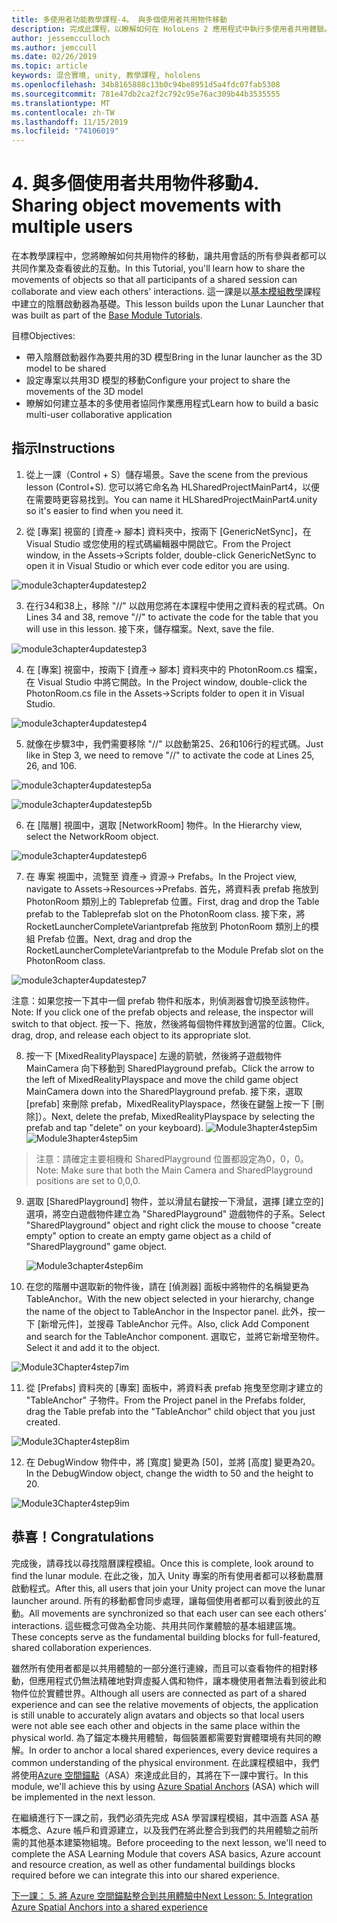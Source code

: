 ```yaml
---
title: 多使用者功能教學課程-4。 與多個使用者共用物件移動
description: 完成此課程，以瞭解如何在 HoloLens 2 應用程式中執行多使用者共用體驗。
author: jessemcculloch
ms.author: jemccull
ms.date: 02/26/2019
ms.topic: article
keywords: 混合實境, unity, 教學課程, hololens
ms.openlocfilehash: 34b8165888c13b0c94be8951d5a4fdc07fab5308
ms.sourcegitcommit: 781e47db2ca2f2c792c95e76ac309b44b3535555
ms.translationtype: MT
ms.contentlocale: zh-TW
ms.lasthandoff: 11/15/2019
ms.locfileid: "74106019"
---
```

# <a name="4-sharing-object-movements-with-multiple-users"></a><span data-ttu-id="e867f-105">4. 與多個使用者共用物件移動</span><span class="sxs-lookup"><span data-stu-id="e867f-105">4. Sharing object movements with multiple users</span></span>

<span data-ttu-id="e867f-106">在本教學課程中，您將瞭解如何共用物件的移動，讓共用會話的所有參與者都可以共同作業及查看彼此的互動。</span><span class="sxs-lookup"><span data-stu-id="e867f-106">In this Tutorial, you'll learn how to share the movements of objects so that all participants of a shared session can collaborate and view each others' interactions.</span></span> <span data-ttu-id="e867f-107">這一課是以[基本模組教學](mrlearning-base.md)課程中建立的陰曆啟動器為基礎。</span><span class="sxs-lookup"><span data-stu-id="e867f-107">This lesson builds upon the Lunar Launcher that was built as part of the [Base Module Tutorials](mrlearning-base.md).</span></span>

<span data-ttu-id="e867f-108">目標</span><span class="sxs-lookup"><span data-stu-id="e867f-108">Objectives:</span></span>

- <span data-ttu-id="e867f-109">帶入陰曆啟動器作為要共用的3D 模型</span><span class="sxs-lookup"><span data-stu-id="e867f-109">Bring in the lunar launcher as the 3D model to be shared</span></span>
- <span data-ttu-id="e867f-110">設定專案以共用3D 模型的移動</span><span class="sxs-lookup"><span data-stu-id="e867f-110">Configure your project to share the movements of the 3D model</span></span>
- <span data-ttu-id="e867f-111">瞭解如何建立基本的多使用者協同作業應用程式</span><span class="sxs-lookup"><span data-stu-id="e867f-111">Learn how to build a basic multi-user collaborative application</span></span>

## <a name="instructions"></a><span data-ttu-id="e867f-112">指示</span><span class="sxs-lookup"><span data-stu-id="e867f-112">Instructions</span></span>


1. <span data-ttu-id="e867f-113">從上一課（Control + S）儲存場景。</span><span class="sxs-lookup"><span data-stu-id="e867f-113">Save the scene from the previous lesson (Control+S).</span></span> <span data-ttu-id="e867f-114">您可以將它命名為 HLSharedProjectMainPart4，以便在需要時更容易找到。</span><span class="sxs-lookup"><span data-stu-id="e867f-114">You can name it HLSharedProjectMainPart4.unity so it's easier to find when you need it.</span></span>

2. <span data-ttu-id="e867f-115">從 [專案] 視窗的 [資產-> 腳本] 資料夾中，按兩下 [GenericNetSync]，在 Visual Studio 或您使用的程式碼編輯器中開啟它。</span><span class="sxs-lookup"><span data-stu-id="e867f-115">From the Project window, in the Assets->Scripts folder, double-click GenericNetSync to open it in Visual Studio or which ever code editor you are using.</span></span>  

![module3chapter4updatestep2](images/module3chapter4updatestep2.png)

3. <span data-ttu-id="e867f-117">在行34和38上，移除 "//" 以啟用您將在本課程中使用之資料表的程式碼。</span><span class="sxs-lookup"><span data-stu-id="e867f-117">On Lines 34 and 38, remove "//" to activate the code for the table that you will use in this lesson.</span></span> <span data-ttu-id="e867f-118">接下來，儲存檔案。</span><span class="sxs-lookup"><span data-stu-id="e867f-118">Next, save the file.</span></span> 

![module3chapter4updatestep3](images/module3chapter4updatestep3.png)

4. <span data-ttu-id="e867f-120">在 [專案] 視窗中，按兩下 [資產-> 腳本] 資料夾中的 PhotonRoom.cs 檔案，在 Visual Studio 中將它開啟。</span><span class="sxs-lookup"><span data-stu-id="e867f-120">In the Project window, double-click the PhotonRoom.cs file in the Assets->Scripts folder to open it in Visual Studio.</span></span> 

![module3chapter4updatestep4](images/module3chapter4updatestep4.png)

5. <span data-ttu-id="e867f-122">就像在步驟3中，我們需要移除 "//" 以啟動第25、26和106行的程式碼。</span><span class="sxs-lookup"><span data-stu-id="e867f-122">Just like in Step 3, we need to remove "//" to activate the code at Lines 25, 26, and 106.</span></span>

![module3chapter4updatestep5a](images/module3chapter4updatestep5a.png) 

![module3chapter4updatestep5b](images/module3chapter4updatestep5b.png)

6. <span data-ttu-id="e867f-125">在 [階層] 視圖中，選取 [NetworkRoom] 物件。</span><span class="sxs-lookup"><span data-stu-id="e867f-125">In the Hierarchy view, select the NetworkRoom object.</span></span>

![module3chapter4updatestep6](images/module3chapter4updatestep6.png)

7. <span data-ttu-id="e867f-127">在 專案 視圖中，流覽至 資產-> 資源-> Prefabs。</span><span class="sxs-lookup"><span data-stu-id="e867f-127">In the Project view, navigate to Assets->Resources->Prefabs.</span></span> <span data-ttu-id="e867f-128">首先，將資料表 prefab 拖放到 PhotonRoom 類別上的 Tableprefab 位置。</span><span class="sxs-lookup"><span data-stu-id="e867f-128">First, drag and drop the Table prefab to the Tableprefab slot on the PhotonRoom class.</span></span> <span data-ttu-id="e867f-129">接下來，將 RocketLauncherCompleteVariantprefab 拖放到 PhotonRoom 類別上的模組 Prefab 位置。</span><span class="sxs-lookup"><span data-stu-id="e867f-129">Next, drag and drop the RocketLauncherCompleteVariantprefab to the Module Prefab slot on the PhotonRoom class.</span></span>

![module3chapter4updatestep7](images/module3chapter4updatestep7.png)

<span data-ttu-id="e867f-131">注意：如果您按一下其中一個 prefab 物件和版本，則偵測器會切換至該物件。</span><span class="sxs-lookup"><span data-stu-id="e867f-131">Note: If you click one of the prefab objects and release, the inspector will switch to that object.</span></span> <span data-ttu-id="e867f-132">按一下、拖放，然後將每個物件釋放到適當的位置。</span><span class="sxs-lookup"><span data-stu-id="e867f-132">Click, drag, drop, and release each object to its appropriate slot.</span></span>

8. <span data-ttu-id="e867f-133">按一下 [MixedRealityPlayspace] 左邊的箭號，然後將子遊戲物件 MainCamera 向下移動到 SharedPlayground prefab。</span><span class="sxs-lookup"><span data-stu-id="e867f-133">Click the arrow to the left of MixedRealityPlayspace and move the child game object MainCamera down into the SharedPlayground prefab.</span></span> <span data-ttu-id="e867f-134">接下來，選取 [prefab] 來刪除 prefab，MixedRealityPlayspace，然後在鍵盤上按一下 [刪除]）。</span><span class="sxs-lookup"><span data-stu-id="e867f-134">Next, delete the prefab, MixedRealityPlayspace by selecting the prefab and tap "delete" on your keyboard).</span></span>
<span data-ttu-id="e867f-135">![Module3hapter4step5im](images/module3chapter4step5im.PNG)</span><span class="sxs-lookup"><span data-stu-id="e867f-135">![Module3hapter4step5im](images/module3chapter4step5im.PNG)</span></span>

><span data-ttu-id="e867f-136">注意：請確定主要相機和 SharedPlayground 位置都設定為0，0，0。</span><span class="sxs-lookup"><span data-stu-id="e867f-136">Note:  Make sure that both the Main Camera and SharedPlayground positions are set to 0,0,0.</span></span>
>

9. <span data-ttu-id="e867f-137">選取 [SharedPlayground] 物件，並以滑鼠右鍵按一下滑鼠，選擇 [建立空的] 選項，將空白遊戲物件建立為 "SharedPlayground" 遊戲物件的子系。</span><span class="sxs-lookup"><span data-stu-id="e867f-137">Select "SharedPlayground" object and right click the mouse to choose "create empty" option to create an empty game object as a child of "SharedPlayground" game object.</span></span>

   ![Module3chapter4step6im](images/module3chapter4step6im.PNG)

10. <span data-ttu-id="e867f-139">在您的階層中選取新的物件後，請在 [偵測器] 面板中將物件的名稱變更為 TableAnchor。</span><span class="sxs-lookup"><span data-stu-id="e867f-139">With the new object selected in your hierarchy, change the name of the object to TableAnchor in the Inspector panel.</span></span> <span data-ttu-id="e867f-140">此外，按一下 [新增元件]，並搜尋 TableAnchor 元件。</span><span class="sxs-lookup"><span data-stu-id="e867f-140">Also, click Add Component and search for the TableAnchor component.</span></span> <span data-ttu-id="e867f-141">選取它，並將它新增至物件。</span><span class="sxs-lookup"><span data-stu-id="e867f-141">Select it and add it to the object.</span></span> 

![Module3Chapter4step7im](images/module3chapter4step7im.PNG)

11. <span data-ttu-id="e867f-143">從 [Prefabs] 資料夾的 [專案] 面板中，將資料表 prefab 拖曳至您剛才建立的 "TableAnchor" 子物件。</span><span class="sxs-lookup"><span data-stu-id="e867f-143">From the Project panel in the Prefabs folder, drag the Table prefab into the "TableAnchor" child object that you just created.</span></span>

![Module3Chapter4step8im](images/module3chapter4step8im.PNG)

12. <span data-ttu-id="e867f-145">在 DebugWindow 物件中，將 [寬度] 變更為 [50]，並將 [高度] 變更為20。</span><span class="sxs-lookup"><span data-stu-id="e867f-145">In the DebugWindow object, change the width to 50 and the height to 20.</span></span>

![Module3Chapter4step9im](images/module3chapter4step11im.PNG)

## <a name="congratulations"></a><span data-ttu-id="e867f-147">恭喜！</span><span class="sxs-lookup"><span data-stu-id="e867f-147">Congratulations</span></span>


<span data-ttu-id="e867f-148">完成後，請尋找以尋找陰曆課程模組。</span><span class="sxs-lookup"><span data-stu-id="e867f-148">Once this is complete, look around to find the lunar module.</span></span> <span data-ttu-id="e867f-149">在此之後，加入 Unity 專案的所有使用者都可以移動農曆啟動程式。</span><span class="sxs-lookup"><span data-stu-id="e867f-149">After this, all users that join your Unity project can move the lunar launcher around.</span></span>  <span data-ttu-id="e867f-150">所有的移動都會同步處理，讓每個使用者都可以看到彼此的互動。</span><span class="sxs-lookup"><span data-stu-id="e867f-150">All movements are synchronized so that each user can see each others' interactions.</span></span> <span data-ttu-id="e867f-151">這些概念可做為全功能、共用共同作業體驗的基本組建區塊。</span><span class="sxs-lookup"><span data-stu-id="e867f-151">These concepts serve as the fundamental building blocks for full-featured, shared collaboration experiences.</span></span> 

<span data-ttu-id="e867f-152">雖然所有使用者都是以共用體驗的一部分進行連線，而且可以查看物件的相對移動，但應用程式仍無法精確地對齊虛擬人偶和物件，讓本機使用者無法看到彼此和物件位於實體世界。</span><span class="sxs-lookup"><span data-stu-id="e867f-152">Although all users are connected as part of a shared experience and can see the relative movements of objects, the application is still unable to accurately align avatars and objects so that local users were not able see each other and objects in the same place within the physical world.</span></span> <span data-ttu-id="e867f-153">為了錨定本機共用體驗，每個裝置都需要對實體環境有共同的瞭解。</span><span class="sxs-lookup"><span data-stu-id="e867f-153">In order to anchor a local shared experiences, every device requires a common understanding of the physical environment.</span></span> <span data-ttu-id="e867f-154">在此課程模組中，我們將使用[Azure 空間錨點](<https://azure.microsoft.com//services/spatial-anchors/>)（ASA）來達成此目的，其將在下一課中實行。</span><span class="sxs-lookup"><span data-stu-id="e867f-154">In this module, we'll achieve this by using [Azure Spatial Anchors](<https://azure.microsoft.com//services/spatial-anchors/>) (ASA) which will be implemented in the next lesson.</span></span>

<span data-ttu-id="e867f-155">在繼續進行下一課之前，我們必須先完成 ASA 學習課程模組，其中涵蓋 ASA 基本概念、Azure 帳戶和資源建立，以及我們在將此整合到我們的共用體驗之前所需的其他基本建築物組塊。</span><span class="sxs-lookup"><span data-stu-id="e867f-155">Before proceeding to the next lesson, we'll need to complete the ASA Learning Module that covers ASA basics, Azure account and resource creation, as well as other fundamental buildings blocks required before we can integrate this into our shared experience.</span></span>

<span data-ttu-id="e867f-156">[下一課： 5. 將 Azure 空間錨點整合到共用體驗中](mrlearning-sharing(photon)-ch5.md)</span><span class="sxs-lookup"><span data-stu-id="e867f-156">[Next Lesson: 5. Integration Azure Spatial Anchors into a shared experience](mrlearning-sharing(photon)-ch5.md)</span></span>

